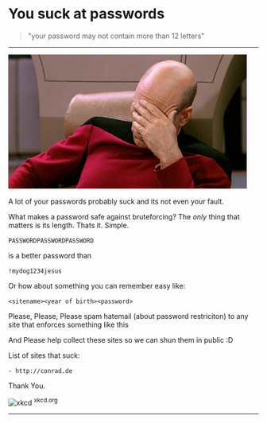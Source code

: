 # You suck at passwords
> "your password may not contain more than 12 letters"

---
![picard](/topic/facepalm.jpg)

A lot of your passwords probably suck and its not even your fault.

What makes a password safe against bruteforcing?
The _only_ thing that matters is its length.
Thats it. 
Simple.

    PASSWORDPASSWORDPASSWORD 

is a better password than 

    !mydog1234jesus
    
Or how about something you can remember easy like:
    
    <sitename><year of birth><password>

Please, Please, Please spam hatemail (about password restriciton) to any site that enforces something like this

And Please help collect these sites so we can shun them in public :D


List of sites that suck:


    - http://conrad.de


Thank You.


![xkcd](http://imgs.xkcd.com/comics/password_strength.png)
<sup><a>xkcd.org</a></sup>

---